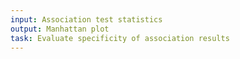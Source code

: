 ```yaml
---
input: Association test statistics
output: Manhattan plot
task: Evaluate specificity of association results
---
```

